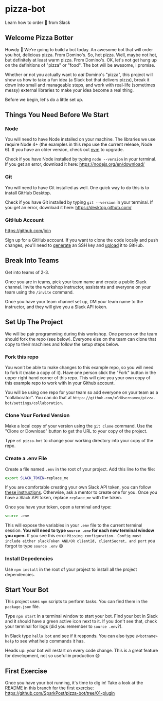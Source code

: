 # pizza-bot
Learn how to order :pizza: from Slack

## Welcome Pizza Botter

Howdy :wave: We're going to build a bot today. An awesome bot that will order you hot, delicious pizza.
From Domino's. So, hot pizza. Well, maybe not hot, but definitely at least warm pizza. From Domino's.
OK, let's not get hung up on the definitions of "pizza" or "food". The bot will be awesome, I promise.

Whether or not you actually want to _eat_ Domino's "pizza", this project will show us how to take a fun idea (a Slack bot that delivers pizza), break it down into small and manageable steps, and work with real-life (sometimes messy) external libraries to make your idea become a real thing.

Before we begin, let's do a little set up.

## Things You Need Before We Start

### Node

You will need to have Node installed on your machine. The libraries we use require Node 4+ (the examples in this repo use the current release, Node 6).
If you have an older version, check out [nvm](https://github.com/creationix/nvm) to upgrade.

Check if you have Node installed by typing `node --version` in your terminal. If you get an error, download it here: https://nodejs.org/en/download/

### Git

You will need to have Git installed as well. One quick way to do this is to install GitHub Desktop.

Check if you have Git installed by typing `git --version` in your terminal. If you get an error, download it here: https://desktop.github.com/

### GitHub Account

https://github.com/join

Sign up for a GitHub account. If you want to clone the code locally and push changes, you'll
need to [generate](https://help.github.com/articles/generating-a-new-ssh-key-and-adding-it-to-the-ssh-agent/) an SSH key
and [upload](https://help.github.com/articles/adding-a-new-ssh-key-to-your-github-account/) it to GitHub.


## Break Into Teams

Get into teams of 2-3.

Once you are in teams, pick your team name and create a public Slack channel. Invite the workshop instructor, assistants and everyone on your team using the `/invite` command.

Once you have your team channel set up, DM your team name to the instructor, and they will give you a Slack API token.

## Set Up The Project

We will be pair programming during this workshop. One person on the team should fork the repo (see below). Everyone else on the team can clone that copy to their machines and follow the setup steps below.

### Fork this repo

You won't be able to make changes to this example repo, so you will need to fork it (make a copy of it). Have one person click the "Fork" button in the upper right hand corner of this repo. This will give you your own copy of this example repo to work with in your Github account.

You will be using one repo for your team so add everyone on your team as a "collaborator". You can do that at `https://github.com/<GHUsername>/pizza-bot/settings/collaboration`.

### Clone Your Forked Version

Make a local copy of your version using the `git clone` command. Use the "Clone or Download" button to get the URL to your copy of the project.

Type `cd pizza-bot` to change your working directory into your copy of the repo.

### Create a .env File

Create a file named `.env` in the root of your project. Add this line to the file:

```bash
export SLACK_TOKEN=replace_me
```

If you are comfortable creating your own Slack API token, you can follow [these instructions](./docs/CREATE_BOT.md). Otherwise, ask a mentor to create one for you. Once you have a Slack API token, replace `replace_me` with the token.

Once you have your token, open a terminal and type:

```bash
source .env
```

This will expose the variables in your `.env` file to the current terminal session. **You will need to
type `source .env` for each new terminal window you open.** If you see this error `Missing configuration. Config must
include either slackToken AND/OR clientId, clientSecret, and port` you forgot to type `source .env` :smile:

### Install Depedencies

Use `npm install` in the root of your project to install all the project dependencies.

## Start Your Bot

This project uses `npm` scripts to perform tasks. You can find them in the `package.json` file.

Type `npm start` in a terminal window to start your bot. Find your bot in Slack and it should have a green active icon next to it. If you don't see that, check your terminal for logs (did you remember to `source .env`?).

In Slack type `hello bot` and see if it responds. You can also type `@<botname> help` to see what help commands it has.

Heads up: your bot will restart on every code change. This is a great feature for development, not so useful in production :smile:

## First Exercise

Once you have your bot running, it's time to dig in! Take a look at the README in this branch for the first exercise:
https://github.com/SparkPost/pizza-bot/tree/01-plugin
